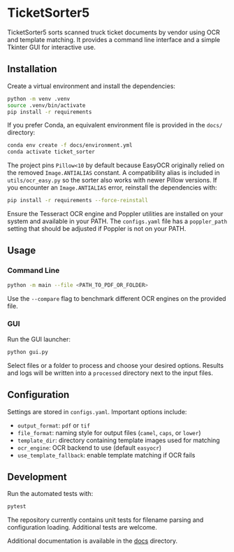 # TicketSorter5

TicketSorter5 sorts scanned truck ticket documents by vendor using OCR and template matching. It provides a command line interface and a simple Tkinter GUI for interactive use.

## Installation

Create a virtual environment and install the dependencies:

```bash
python -m venv .venv
source .venv/bin/activate
pip install -r requirements
```

If you prefer Conda, an equivalent environment file is provided in the
`docs/` directory:

```bash
conda env create -f docs/environment.yml
conda activate ticket_sorter
```

The project pins `Pillow<10` by default because EasyOCR originally relied on
the removed `Image.ANTIALIAS` constant. A compatibility alias is included in
`utils/ocr_easy.py` so the sorter also works with newer Pillow versions. If you
encounter an `Image.ANTIALIAS` error, reinstall the dependencies with:

```bash
pip install -r requirements --force-reinstall
```

Ensure the Tesseract OCR engine and Poppler utilities are installed on your system and available in your PATH. The `configs.yaml` file has a `poppler_path` setting that should be adjusted if Poppler is not on your PATH.

## Usage

### Command Line

```bash
python -m main --file <PATH_TO_PDF_OR_FOLDER>
```

Use the `--compare` flag to benchmark different OCR engines on the provided file.

### GUI

Run the GUI launcher:

```bash
python gui.py
```

Select files or a folder to process and choose your desired options. Results and logs will be written into a `processed` directory next to the input files.

## Configuration

Settings are stored in `configs.yaml`. Important options include:

- `output_format`: `pdf` or `tif`
- `file_format`: naming style for output files (`camel`, `caps`, or `lower`)
- `template_dir`: directory containing template images used for matching
- `ocr_engine`: OCR backend to use (default `easyocr`)
- `use_template_fallback`: enable template matching if OCR fails

## Development

Run the automated tests with:

```bash
pytest
```

The repository currently contains unit tests for filename parsing and configuration loading. Additional tests are welcome.

Additional documentation is available in the [docs](docs/README.md) directory.

